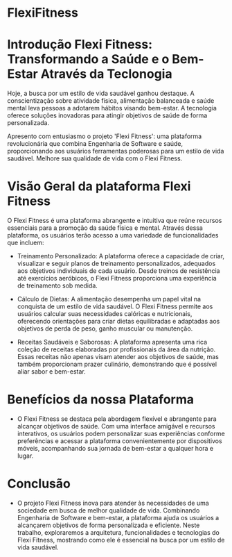 # FlexiFitness


# Introdução Flexi Fitness: Transformando a Saúde e o Bem-Estar Através da Teclonogia

Hoje, a busca por um estilo de vida saudável ganhou destaque. A conscientização sobre atividade física, alimentação balanceada e saúde mental leva pessoas a adotarem hábitos visando bem-estar. A tecnologia oferece soluções inovadoras para atingir objetivos de saúde de forma personalizada.

Apresento com entusiasmo o projeto 'Flexi Fitness': uma plataforma revolucionária que combina Engenharia de Software e saúde, proporcionando aos usuários ferramentas poderosas para um estilo de vida saudável. Melhore sua qualidade de vida com o Flexi Fitness.

# Visão Geral da plataforma Flexi Fitness

O Flexi Fitness é uma plataforma abrangente e intuitiva que reúne recursos essenciais para a promoção da saúde física e mental. Através dessa plataforma, os usuários terão acesso a uma variedade de funcionalidades que incluem:
- Treinamento Personalizado: A plataforma oferece a capacidade de criar, visualizar e seguir planos de treinamento personalizados, adequados aos objetivos individuais de cada usuário. Desde treinos de resistência até exercícios aeróbicos, o Flexi Fitness proporciona uma experiência de treinamento sob medida.
  
- Cálculo de Dietas: A alimentação desempenha um papel vital na conquista de um estilo de vida saudável. O Flexi Fitness permite aos usuários calcular suas necessidades calóricas e nutricionais, oferecendo orientações para criar dietas equilibradas e adaptadas aos objetivos de perda de peso, ganho muscular ou manutenção.

- Receitas Saudáveis e Saborosas: A plataforma apresenta uma rica coleção de receitas elaboradas por profissionais da área da nutrição. Essas receitas não apenas visam atender aos objetivos de saúde, mas também proporcionam prazer culinário, demonstrando que é possível aliar sabor e bem-estar.

# Benefícios da nossa Plataforma

- O Flexi Fitness se destaca pela abordagem flexível e abrangente para alcançar objetivos de saúde. Com uma interface amigável e recursos interativos, os usuários podem personalizar suas experiências conforme preferências e acessar a plataforma convenientemente por dispositivos móveis, acompanhando sua jornada de bem-estar a qualquer hora e lugar.

# Conclusão 

- O projeto Flexi Fitness inova para atender às necessidades de uma sociedade em busca de melhor qualidade de vida. Combinando Engenharia de Software e bem-estar, a plataforma ajuda os usuários a alcançarem objetivos de forma personalizada e eficiente. Neste trabalho, exploraremos a arquitetura, funcionalidades e tecnologias do Flexi Fitness, mostrando como ele é essencial na busca por um estilo de vida saudável.
  
